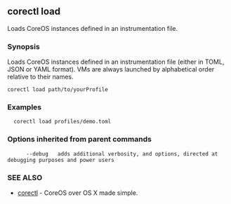 ## corectl load

Loads CoreOS instances defined in an instrumentation file.

### Synopsis


Loads CoreOS instances defined in an instrumentation file (either in TOML, JSON or YAML format).
VMs are always launched by alphabetical order relative to their names.

```
corectl load path/to/yourProfile
```

### Examples

```
  corectl load profiles/demo.toml
```

### Options inherited from parent commands

```
      --debug   adds additional verbosity, and options, directed at debugging purposes and power users
```

### SEE ALSO
* [corectl](corectl.md)	 - CoreOS over OS X made simple.

